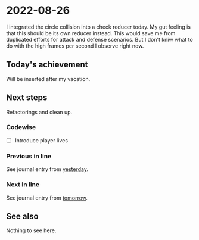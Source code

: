 # 2022-08-26

I integrated the circle collision into a check reducer today.
My gut feeling is that this should be its own reducer instead. This would
save me from duplicated efforts for attack and defense scenarios.
But I don't kniw what to do with the high frames per second I observe
right now.

## Today's achievement

Will be inserted after my vacation.

## Next steps

Refactorings and clean up.

### Codewise

- [ ] Introduce player lives

### Previous in line

See journal entry from [yesterday][yesterday].

### Next in line

See journal entry from [tomorrow][tomorrow].

## See also

Nothing to see here.

[tomorrow]: ./2022-08-27.md
[yesterday]: ./2022-08-25.md
